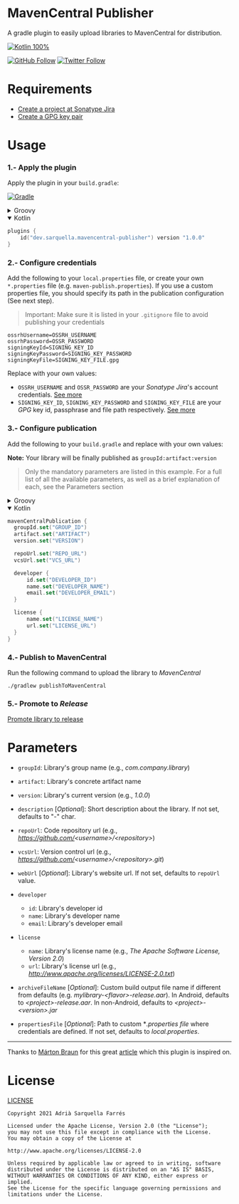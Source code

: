 # MavenCentral Publisher

A gradle plugin to easily upload libraries to MavenCentral for distribution.


[![Kotlin 100%](https://img.shields.io/static/v1?logo=kotlin&label=Kotlin&message=100%&color=green)](https://kotlinlang.org)

[![GitHub Follow](https://img.shields.io/github/followers/Sarquella.svg?label=Follow&style=social)](https://github.com/Sarquella) [![Twitter Follow](https://img.shields.io/twitter/follow/AdriSarquella.svg?label=Follow&style=social)](https://twitter.com/AdriSarquella)

# Requirements

* [Create a project at Sonatype Jira](https://github.com/Sarquella/MavenCentral-Publisher/blob/main/README-sonatype-jira.md)
* [Create a GPG key pair](https://github.com/Sarquella/MavenCentral-Publisher/blob/main/README-gpg-keys.md)

# Usage

### 1.- Apply the plugin

Apply the plugin in your `build.gradle`:

[![Gradle](https://img.shields.io/maven-metadata/v.svg?label=gradle&metadataUrl=https://plugins.gradle.org/m2/dev/sarquella/mavencentral-publisher/maven-metadata.xml)](https://plugins.gradle.org/plugin/dev.sarquella.mavencentral-publisher)

<details>
  <summary>Groovy</summary>
  
``` groovy
plugins {
	id 'dev.sarquella.mavencentral-publisher' version '1.0.0'
}
```
  
</details>
<details open>
  <summary>Kotlin</summary>
  
``` kotlin
plugins {
	id("dev.sarquella.mavencentral-publisher") version "1.0.0"
}
```
  
</details>

### 2.- Configure credentials

Add the following to your `local.properties` file, or create your own `*.properties` file (e.g. `maven-publish.properties`). If you use a custom properties file, you should specify its path in the publication configuration (See next step).

> Important: Make sure it is listed in your `.gitignore` file to avoid publishing your credentials

```
ossrhUsername=OSSRH_USERNAME
ossrhPassword=OSSR_PASSWORD
signingKeyId=SIGNING_KEY_ID
signingKeyPassword=SIGNING_KEY_PASSWORD
signingKeyFile=SIGNING_KEY_FILE.gpg
```
Replace with your own values:
* `OSSRH_USERNAME` and `OSSR_PASSWORD` are your *Sonatype Jira*'s account credentials. [See more](https://github.com/Sarquella/MavenCentral-Publisher/blob/main/README-sonatype-jira.md)
* `SIGNING_KEY_ID`, `SIGNING_KEY_PASSWORD` and `SIGNING_KEY_FILE` are your *GPG* key id, passphrase and file path respectively. [See more](https://github.com/Sarquella/MavenCentral-Publisher/blob/main/README-gpg-keys.md)

### 3.- Configure publication
Add the following to your `build.gradle` and replace with your own values:

**Note:** Your library will be finally published as `groupId:artifact:version`

> Only the mandatory parameters are listed in this example. For a full list of all the available parameters, as well as a brief explanation of each, see the Parameters section

<details>
  <summary>Groovy</summary>
  
  ``` groovy
mavenCentralPublication {
	groupId = 'GROUP_ID'
	artifact = 'ARTIFACT'
	version = 'VERSION'

	repoUrl = 'REPO_URL'
	vcsUrl = 'VCS_URL'

	developer {
		id = 'DEVELOPER_ID'
		name = 'DEVELOPER_NAME'
		email = 'DEVELOPER_EMAIL'
	}

	license {
		name = 'LICENSE_NAME'
		url = 'LICENSE_URL'
	}
}
  ```
  
</details>

<details open>
  <summary>Kotlin</summary>
  
  ``` kotlin
mavenCentralPublication {
	groupId.set("GROUP_ID")
	artifact.set("ARTIFACT")
	version.set("VERSION")

	repoUrl.set("REPO_URL")
	vcsUrl.set("VCS_URL")

	developer {
		id.set("DEVELOPER_ID")
		name.set("DEVELOPER_NAME")
		email.set("DEVELOPER_EMAIL")
	}

	license {
		name.set("LICENSE_NAME")
		url.set("LICENSE_URL")
	}
}
  ```
  
</details>

### 4.- Publish to MavenCentral
Run the following command to upload the library to *MavenCentral*

```
./gradlew publishToMavenCentral
```

### 5.- Promote to *Release*
[Promote library to release](https://github.com/Sarquella/MavenCentral-Publisher/blob/main/README-release.md)

# Parameters

* `groupId`: Library's group name (e.g., *com.company.library*)

* `artifact`: Library's concrete artifact name

* `version`: Library's current version (e.g., *1.0.0*) 

* `description` [*Optional*]: Short description about the library. If not set, defaults to "-" char. 

* `repoUrl`: Code repository url (e.g., *https://github.com/<username\>/<repository\>*)

* `vcsUrl`: Version control url (e.g., *https://github.com/<username\>/<repository\>.git*)

* `webUrl` [*Optional*]: Library's website url. If not set, defaults to `repoUrl` value.

* `developer`
	* `id`: Library's developer id
	* `name`: Library's developer name
	* `email`: Library's developer email

* `license`
	* `name`: Library's license name (e.g., *The Apache Software License, Version 2.0*) 
	* `url`: Library's license url (e.g., *http://www.apache.org/licenses/LICENSE-2.0.txt*)

* `archiveFileName` [*Optional*]: Custom build output file name if different from defaults (e.g. *mylibrary-<flavor\>-release.aar*). In Android, defaults to *<project\>-release.aar*. In non-Android, defaults to *<project\>-<version\>.jar*
* `propertiesFile` [*Optional*]: Path to custom **.properties file* where credentials are defined. If not set, defaults to *local.properties*.

---

Thanks to [Márton Braun](https://github.com/zsmb13) for this great [article](https://getstream.io/blog/publishing-libraries-to-mavencentral-2021/) which this plugin is inspired on.

# License
[LICENSE](https://github.com/Sarquella/MavenCentral-Publisher/blob/main/LICENSE)

```
Copyright 2021 Adrià Sarquella Farrés

Licensed under the Apache License, Version 2.0 (the "License");
you may not use this file except in compliance with the License.
You may obtain a copy of the License at

http://www.apache.org/licenses/LICENSE-2.0

Unless required by applicable law or agreed to in writing, software
distributed under the License is distributed on an "AS IS" BASIS,
WITHOUT WARRANTIES OR CONDITIONS OF ANY KIND, either express or implied.
See the License for the specific language governing permissions and
limitations under the License.
   ```


  
